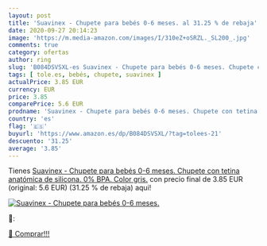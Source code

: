 ```yaml
---
layout: post
title: 'Suavinex - Chupete para bebés 0-6 meses. al 31.25 % de rebaja'
date: 2020-09-27 20:14:23
image: 'https://m.media-amazon.com/images/I/310eZ+oSRZL._SL200_.jpg'
comments: true
category: ofertas
author: ring
slug: 'B084DSVSXL-es Suavinex - Chupete para bebés 0-6 meses. Chupete con...'
tags: [ tole.es, bebés, chupete, suavinex ]
actualPrice: 3.85 EUR
currency: EUR
price: 3.85
comparePrice: 5.6 EUR
prodname: 'Suavinex - Chupete para bebés 0-6 meses. Chupete con tetina anatómica de silicona. 0% BPA. Color gris.'
country: 'es'
flag: '🇪🇸'
buyurl: 'https://www.amazon.es/dp/B084DSVSXL/?tag=tolees-21'
descuento: '31.25'
average: '3.85'
---
```


Tienes [Suavinex - Chupete para bebés 0-6 meses. Chupete con tetina anatómica de silicona. 0% BPA. Color gris.](https://www.amazon.es/dp/B084DSVSXL/?tag=tolees-21) con precio final de  3.85 EUR (original: 5.6 EUR) (31.25 %  de rebaja) aqui!

[![Suavinex - Chupete para bebés 0-6 meses.](https://m.media-amazon.com/images/I/310eZ+oSRZL._SL200_.jpg)](https://www.amazon.es/dp/B084DSVSXL/?tag=tolees-21)

🔎:


[🛒 Comprar!!!](https://www.amazon.es/dp/B084DSVSXL/?tag=tolees-21)
